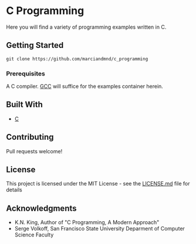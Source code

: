 # C Programming

Here you will find a variety of programming examples written in C. 

## Getting Started

`git clone https://github.com/marciandmnd/c_programming`

### Prerequisites

A C compiler. [GCC](https://www.google.com) will suffice for the examples container herein.

## Built With

* [C](https://www.gnu.org/software/gnu-c-manual/gnu-c-manual.html)

## Contributing

Pull requests welcome!

## License

This project is licensed under the MIT License - see the [LICENSE.md](LICENSE.md) file for details

## Acknowledgments

* K.N. King, Author of "C Programming, A Modern Approach"
* Serge Volkoff, San Francisco State University Deparment of Computer Science Faculty